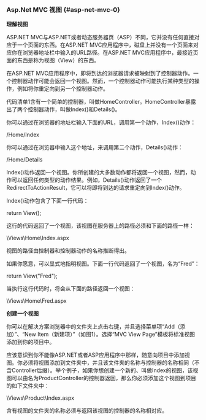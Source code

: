 ### Asp.Net MVC 视图 {#asp-net-mvc-0}

**理解视图**

ASP.NET MVC与ASP.NET或者动态服务器页（ASP）不同，它并没有任何直接对应于一个页面的东西。在ASP.NET MVC应用程序中，磁盘上并没有一个页面来对应你在浏览器地址栏中输入的URL路径。在ASP.NET MVC应用程序中，最接近页面的东西是称为视图（View）的东西。

在ASP.NET MVC应用程序中，即将到达的浏览器请求被映射到了控制器动作。一个控制器动作可能会返回一个视图。然而，一个控制器动作可能执行某种类型的操作，例如将你重定向到另一个控制器动作。

代码清单1含有一个简单的控制器，叫做HomeController。HomeController暴露出了两个控制器动作，叫做Index\(\)和Details\(\)。

你可以通过在浏览器的地址栏输入下面的URL，调用第一个动作，Index\(\)动作：

/Home/Index

你可以通过在浏览器中输入这个地址，来调用第二个动作，Details\(\)动作：

/Home/Details

Index\(\)动作返回一个视图。你所创建的大多数动作都将返回一个视图，然而，动作可以返回任何类型的动作结果。例如，Details\(\)动作返回了一个RedirectToActionResult，它可以将即将到达的请求重定向到Index\(\)动作。

Index\(\)动作包含了下面一行代码：

return View\(\);

这行的代码返回了一个视图，该视图在服务器上的路径必须和下面的路径一样：

\Views\Home\Index.aspx

视图的路径由控制器和控制器动作的名称推断得出。

如果你愿意，可以显式地指明视图。下面一行代码返回了一个视图，名为“Fred”：

return View\("Fred"\);

当执行这行代码时，将会从下面的路径返回一个视图：

\Views\Home\Fred.aspx

**创建一个视图**

你可以在解决方案浏览器中的文件夹上点击右键，并且选择菜单项“Add（添加）”、“New Item（新建项）”（如图1）。选择“MVC View Page”模板将标准视图添加到你的项目中。

应该意识到你不能像ASP.NET或者ASP应用程序中那样，随意向项目中添加视图。你必须将视图添加到文件夹中，并且该文件夹的名称与控制器的名称相同（不含Controller后缀）。举个例子，如果你想创建一个新的、叫做Index的视图，该视图可以由名为ProductController的控制器返回，那么你必须添加这个视图到项目的如下文件夹中：

\Views\Product\Index.aspx

含有视图的文件夹的名称必须与返回该视图的控制器的名称相对应。

